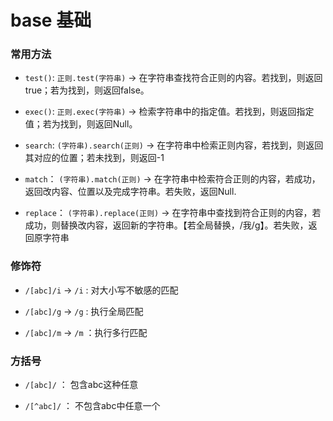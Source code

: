 # base 基础

### 常用方法

* `test()`: `正则.test(字符串)` -> 在字符串查找符合正则的内容。若找到，则返回true；若为找到，则返回false。

* `exec()`: `正则.exec(字符串)` -> 检索字符串中的指定值。若找到，则返回指定值；若为找到，则返回Null。

* `search`: `(字符串).search(正则)` -> 在字符串中检索正则内容，若找到，则返回其对应的位置；若未找到，则返回-1

* `match`： `(字符串).match(正则)` -> 在字符串中检索符合正则的内容，若成功，返回改内容、位置以及完成字符串。若失败，返回Null.

* `replace`： `(字符串).replace(正则)` -> 在字符串中查找到符合正则的内容，若成功，则替换改内容，返回新的字符串。【若全局替换，/我/g】。若失败，返回原字符串

### 修饰符

* `/[abc]/i` -> `/i` : 对大小写不敏感的匹配

* `/[abc]/g` -> `/g` : 执行全局匹配

* `/[abc]/m` -> `/m` ：执行多行匹配

### 方括号

* `/[abc]/` ： 包含abc这种任意

* `/[^abc]/` ： 不包含abc中任意一个

